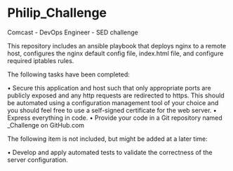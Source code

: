 # Philip_Challenge
Comcast - DevOps Engineer - SED challenge

This repository includes an ansible playbook that deploys nginx to a remote host, configures the nginx default config file, index.html file, and configure required iptables rules.

The following tasks have been completed:

• Secure this application and host such that only appropriate ports are publicly exposed and
any http requests are redirected to https. This should be automated using a configuration
management tool of your choice and you should feel free to use a self-signed certificate for
the web server.
• Express everything in code.
• Provide your code in a Git repository named <FIRSTNAME>_Challenge on GitHub.com
  
The following item is not included, but might be added at a later time:
  
• Develop and apply automated tests to validate the correctness of the server configuration.
  
  
